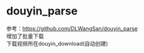 # douyin_parse
参考：https://github.com/DLWangSan/douyin_parse</br>
增加了批量下载</br>
下载视频所在douyin_download(自动创建)</br>

